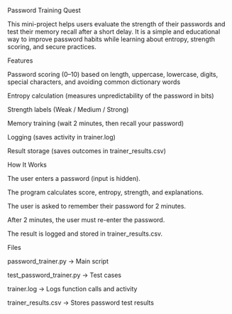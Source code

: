 Password Training Quest

This mini-project helps users evaluate the strength of their passwords and test their memory recall after a short delay.
It is a simple and educational way to improve password habits while learning about entropy, strength scoring, and secure practices.

Features

Password scoring (0–10) based on length, uppercase, lowercase, digits, special characters, and avoiding common dictionary words

Entropy calculation (measures unpredictability of the password in bits)

Strength labels (Weak / Medium / Strong)

Memory training (wait 2 minutes, then recall your password)

Logging (saves activity in trainer.log)

Result storage (saves outcomes in trainer_results.csv)

How It Works

The user enters a password (input is hidden).

The program calculates score, entropy, strength, and explanations.

The user is asked to remember their password for 2 minutes.

After 2 minutes, the user must re-enter the password.

The result is logged and stored in trainer_results.csv.

Files

password_trainer.py → Main script

test_password_trainer.py → Test cases

trainer.log → Logs function calls and activity

trainer_results.csv → Stores password test results

